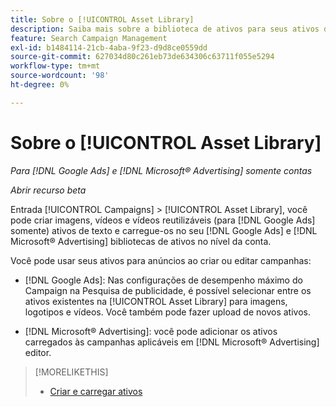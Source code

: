 ```yaml
---
title: Sobre o [!UICONTROL Asset Library]
description: Saiba mais sobre a biblioteca de ativos para seus ativos de anúncios.
feature: Search Campaign Management
exl-id: b1484114-21cb-4aba-9f23-d9d8ce0559dd
source-git-commit: 627034d80c261eb73de634306c63711f055e5294
workflow-type: tm+mt
source-wordcount: '98'
ht-degree: 0%

---
```


# Sobre o [!UICONTROL Asset Library]

<!-- Combine with "Create" page into one page? -->

*Para [!DNL Google Ads] e [!DNL Microsoft® Advertising] somente contas*

*Abrir recurso beta*

Entrada [!UICONTROL Campaigns] > [!UICONTROL Asset Library], você pode criar imagens, vídeos e vídeos reutilizáveis (para [!DNL Google Ads] somente) ativos de texto e carregue-os no seu [!DNL Google Ads] e [!DNL Microsoft® Advertising] bibliotecas de ativos no nível da conta.

Você pode usar seus ativos para anúncios ao criar ou editar campanhas:

* [!DNL Google Ads]: Nas configurações de desempenho máximo do Campaign na Pesquisa de publicidade, é possível selecionar entre os ativos existentes na [!UICONTROL Asset Library] para imagens, logotipos e vídeos. Você também pode fazer upload de novos ativos.

* [!DNL Microsoft® Advertising]: você pode adicionar os ativos carregados às campanhas aplicáveis em [!DNL Microsoft® Advertising] editor.

>[!MORELIKETHIS]
>
>* [Criar e carregar ativos](asset-create.md)
